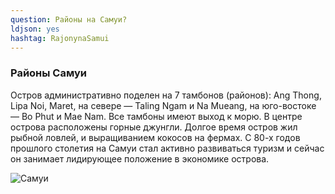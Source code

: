 ```yaml
---
question: Районы на Самуи?
ldjson: yes
hashtag: RajonynaSamui
---
```


### Районы Самуи

Остров административно поделен на 7 тамбонов (районов): Ang Thong, Lipa Noi, Maret, на севере — Taling Ngam и Na Mueang, на юго-востоке — Bo Phut и Mae Nam. Все тамбоны имеют выход к морю. В центре острова расположены горные джунгли. Долгое время остров жил рыбной ловлей, и выращиванием кокосов на фермах. С 80-х годов прошлого столетия на Самуи стал активно развиваться туризм и сейчас он занимает лидирующее положение в экономике острова.

![Самуи](https://samuifaq.ru/assets/samuiostrovvtailande.jpg)

